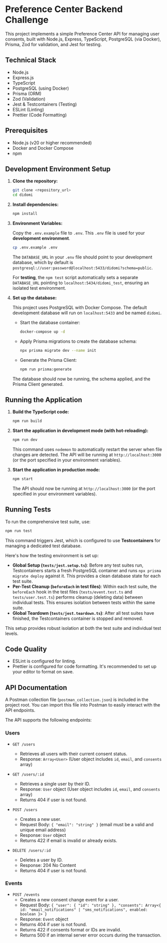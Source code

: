 # Preference Center Backend Challenge

This project implements a simple Preference Center API for managing user consents, built with Node.js, Express, TypeScript, PostgreSQL (via Docker), Prisma, Zod for validation, and Jest for testing.

## Technical Stack

- Node.js
- Express.js
- TypeScript
- PostgreSQL (using Docker)
- Prisma (ORM)
- Zod (Validation)
- Jest & Testcontainers (Testing)
- ESLint (Linting)
- Prettier (Code Formatting)

## Prerequisites

- Node.js (v20 or higher recommended)
- Docker and Docker Compose
- npm

## Development Environment Setup

1.  **Clone the repository:**

    ```bash
    git clone <repository_url>
    cd didomi
    ```

2.  **Install dependencies:**

    ```bash
    npm install
    ```

3.  **Environment Variables:**

    Copy the `.env.example` file to `.env`. This `.env` file is used for your **development environment**.

    ```bash
    cp .env.example .env
    ```

    The `DATABASE_URL` in your `.env` file should point to your development database, which by default is `postgresql://user:password@localhost:5433/didomi?schema=public`.

    For **testing**, the `npm test` script automatically sets a separate `DATABASE_URL` pointing to `localhost:5434/didomi_test`, ensuring an isolated test environment.

4.  **Set up the database:**

    This project uses PostgreSQL with Docker Compose. The default development database will run on `localhost:5433` and be named `didomi`.

    - Start the database container:

      ```bash
      docker-compose up -d
      ```

    - Apply Prisma migrations to create the database schema:

      ```bash
      npx prisma migrate dev --name init
      ```

    - Generate the Prisma Client:

      ```bash
      npm run prisma:generate
      ```

    The database should now be running, the schema applied, and the Prisma Client generated.

## Running the Application

1.  **Build the TypeScript code:**

    ```bash
    npm run build
    ```

2.  **Start the application in development mode (with hot-reloading):**

    ```bash
    npm run dev
    ```

    This command uses `nodemon` to automatically restart the server when file changes are detected. The API will be running at `http://localhost:3000` (or the port specified in your environment variables).

3.  **Start the application in production mode:**

    ```bash
    npm start
    ```

    The API should now be running at `http://localhost:3000` (or the port specified in your environment variables).

## Running Tests

To run the comprehensive test suite, use:

```bash
npm run test
```

This command triggers Jest, which is configured to use **Testcontainers** for managing a dedicated test database.

Here's how the testing environment is set up:

- **Global Setup (`tests/jest.setup.ts`)**: Before any test suites run, Testcontainers starts a fresh PostgreSQL container and runs `npx prisma migrate deploy` against it. This provides a clean database state for each test suite.
- **Per-Test Cleanup (`beforeEach` in test files)**: Within each test suite, the `beforeEach` hook in the test files (`tests/event.test.ts` and `tests/user.test.ts`) performs cleanup (deleting data) between individual tests. This ensures isolation between tests within the same suite.
- **Global Teardown (`tests/jest.teardown.ts`)**: After all test suites have finished, the Testcontainers container is stopped and removed.

This setup provides robust isolation at both the test suite and individual test levels.

## Code Quality

- ESLint is configured for linting.
- Prettier is configured for code formatting. It's recommended to set up your editor to format on save.

## API Documentation

A Postman collection file (`postman_collection.json`) is included in the project root. You can import this file into Postman to easily interact with the API endpoints.

The API supports the following endpoints:

### Users

- `GET /users`

  - Retrieves all users with their current consent status.
  - Response: `Array<User>` (User object includes `id`, `email`, and `consents` array)

- `GET /users/:id`

  - Retrieves a single user by their ID.
  - Response: `User` object (User object includes `id`, `email`, and `consents` array)
  - Returns 404 if user is not found.

- `POST /users`

  - Creates a new user.
  - Request Body: `{ "email": "string" }` (email must be a valid and unique email address)
  - Response: `User` object
  - Returns 422 if email is invalid or already exists.

- `DELETE /users/:id`
  - Deletes a user by ID.
  - Response: 204 No Content
  - Returns 404 if user is not found.

### Events

- `POST /events`
  - Creates a new consent change event for a user.
  - Request Body: `{ "user": { "id": "string" }, "consents": Array<{ id: "email_notifications" | "sms_notifications", enabled: boolean }> }`
  - Response: `Event` object
  - Returns 404 if user is not found.
  - Returns 422 if consents format or IDs are invalid.
  - Returns 500 if an internal server error occurs during the transaction.
